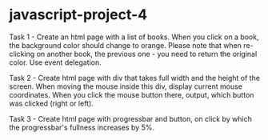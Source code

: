 # javascript-project-4

Task 1 - Create an html page with a list of books. When you click on a book, the background color should change to orange. Please note that when re-clicking on another book, the previous one - you need to return the original color. Use event delegation.

Task 2 - Create html page with div that takes full width and the height of the screen. When moving the mouse inside this div, display current mouse coordinates. When you click the mouse button there, output, which button was clicked (right or left).

Task 3 - Create html page with progressbar and button, on click by which the progressbar's fullness increases by 5%.
